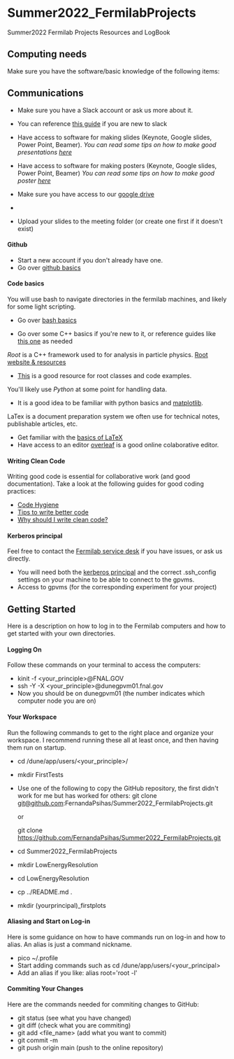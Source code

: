 # Summer2022_FermilabProjects
Summer2022 Fermilab Projects Resources and LogBook 

## Computing needs
Make sure you have the software/basic knowledge of the following items:

## Communications 
- Make sure you have a Slack account or ask us more about it. 
- You can reference [this guide](https://slack.com/help/categories/360000049063#slack-101) if you are new to slack 

- Have access to software for making slides (Keynote, Google slides, Power Point, Beamer). 
*You can read some tips on how to make good presentations [here](http://fernandapsihas.com/pdfs/YNTutorialHowToMakeTalks.pdf)*

- Have access to software for making posters (Keynote, Google slides, Power Point, Beamer)
*You can read some tips on how to make good poster [here](http://fernandapsihas.com/pdfs/201806PosterTutorial.pdf)*

- Make sure you have access to our [google drive](https://drive.google.com/drive/folders/1BupXqZLntiGN9Y2N8VzvRJw5IiBG0abo?usp=sharing) 
- 
- Upload your slides to the meeting folder (or create one first if it doesn't exist)

#### Github 
- Start a new account if you don't already have one. 
- Go over [github basics](https://guides.github.com/activities/hello-world/)

#### Code basics
You will use bash to navigate directories in the fermilab machines, and likely for some light scripting. 
- Go over [bash basics](https://towardsdatascience.com/basics-of-bash-for-beginners-92e53a4c117a)

- Go over some C++ basics if you're new to it, or reference guides like [this one](https://www.cplusplus.com/doc/tutorial/) as needed

*Root* is a C++ framework used to for analysis in particle physics. [Root website & resources](https://root.cern/) 
- [This](https://root.cern.ch/root/htmldoc/guides/primer/ROOTPrimer.html) is a good resource for root classes and code examples.  

You'll likely use *Python* at some point for handling data. 
- It is a good idea to be familiar with python basics and [matplotlib](https://matplotlib.org/stable/tutorials/index.html). 

LaTex is a document preparation system we often use for technical notes, publishable articles, etc. 
- Get familiar with the [basics of LaTeX](https://www.latex-project.org/)
- Have access to an editor [overleaf](https://www.overleaf.com/) is a good online colaborative editor.


#### Writing Clean Code 
Writing good code is essential for collaborative work (and good documentation). Take a look at the following guides for good coding practices: 
- [Code Hygiene](https://anishmahapatra.medium.com/code-hygiene-dont-laugh-it-off-2a5aebcdd84b)
- [Tips to write better code](https://www.geeksforgeeks.org/7-tips-to-write-clean-and-better-code-in-2020/)
- [Why should I write clean code?](https://blog.echobind.com/why-should-i-write-clean-code-6068548dbd7e)


#### Kerberos principal
Feel free to contact the [Fermilab service desk](https://fermi.servicenowservices.com/wp) if you have issues, or ask us directly. 
- You will need both the [kerberos principal](https://fermi.servicenowservices.com/kb_view.do?sysparm_article=KB0011306) and the correct .ssh_config settings on your machine to be able to connect to the gpvms. 
- Access to gpvms (for the corresponding experiment for your project)


## Getting Started
Here is a description on how to log in to the Fermilab computers and how to get 
started with your own directories.

#### Logging On
Follow these commands on your terminal to access the computers: 
- kinit -f <your_principle>@FNAL.GOV
- ssh -Y -X <your_principle>@dunegpvm01.fnal.gov 
- Now you should be on dunegpvm01 (the number indicates which computer node you are on)

#### Your Workspace
Run the following commands to get to the right place and organize your workspace. I 
recommend running these all at least once, and then having them run on startup.
- cd /dune/app/users/<your_principle>/
- mkdir FirstTests
- Use one of the following to copy the GitHub repository, the first didn't work for me but has worked for others:
  git clone git@github.com:FernandaPsihas/Summer2022_FermilabProjects.git
  
  or

  git clone https://github.com/FernandaPsihas/Summer2022_FermilabProjects.git 

- cd Summer2022_FermilabProjects
- mkdir LowEnergyResolution
- cd LowEnergyResolution
- cp ../README.md .
- mkdir (yourprincipal)_firstplots

#### Aliasing and Start on Log-in
Here is some guidance on how to have commands run on log-in and how to alias. An alias is just a command nickname.
- pico ~/.profile
- Start adding commands such as cd /dune/app/users/<your_principal>
- Add an alias if you like: alias root='root -l' 

#### Commiting Your Changes
Here are the commands needed for commiting changes to GitHub:
- git status (see what you have changed)
- git diff (check what you are commiting)
- git add <file_name> (add what you want to commit)
- git commit -m <message>
- git push origin main (push to the online repository)
